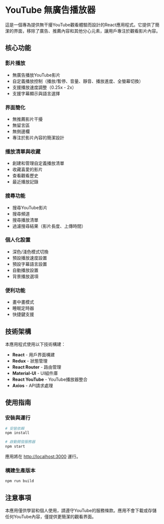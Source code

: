 # YouTube 無廣告播放器

這是一個專為提供無干擾YouTube觀看體驗而設計的React應用程式。它提供了簡潔的界面，移除了廣告、推薦內容和其他分心元素，讓用戶專注於觀看影片內容。

## 核心功能

### 影片播放
- 無廣告播放YouTube影片
- 自定義播放控制（播放/暫停、音量、靜音、播放進度、全螢幕切換）
- 支援播放速度調整（0.25x - 2x）
- 支援字幕顯示與語言選擇

### 界面簡化
- 無推薦影片干擾
- 無留言區
- 無側邊欄
- 專注於影片內容的簡潔設計

### 播放清單與收藏
- 創建和管理自定義播放清單
- 收藏喜愛的影片
- 查看觀看歷史
- 最近播放記錄

### 搜尋功能
- 搜尋YouTube影片
- 搜尋頻道
- 搜尋播放清單
- 過濾搜尋結果（影片長度、上傳時間）

### 個人化設置
- 深色/淺色模式切換
- 預設播放速度設置
- 預設字幕語言設置
- 自動播放設置
- 背景播放選項

### 便利功能
- 畫中畫模式
- 睡眠定時器
- 快捷鍵支援

## 技術架構

本應用程式使用以下技術構建：

- **React** - 用戶界面構建
- **Redux** - 狀態管理
- **React Router** - 路由管理
- **Material-UI** - UI組件庫
- **React YouTube** - YouTube播放器整合
- **Axios** - API請求處理

## 使用指南

### 安裝與運行

```bash
# 安裝依賴
npm install

# 啟動開發服務器
npm start
```

應用將在 [http://localhost:3000](http://localhost:3000) 運行。

### 構建生產版本

```bash
npm run build
```

## 注意事項

本應用僅供學習和個人使用，請遵守YouTube的服務條款。應用不會下載或存儲任何YouTube內容，僅提供更簡潔的觀看界面。
